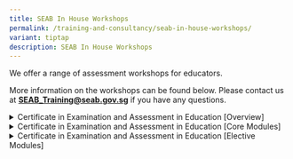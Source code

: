 ```yaml
---
title: SEAB In House Workshops
permalink: /training-and-consultancy/seab-in-house-workshops/
variant: tiptap
description: SEAB In House Workshops
---
```

<p>We offer a range of assessment workshops for educators.</p>
<p>More information on the workshops can be found below. Please contact us
at <strong><a href="mailto:seab_training@seab.gov.sg" rel="noopener noreferrer nofollow" target="_blank">SEAB_Training@seab.gov.sg</a></strong> if
you have any questions.</p>
<div data-type="detailGroup" class="isomer-accordion isomer-accordion-white">
<details class="isomer-details">
<summary>Certificate in Examination and Assessment in Education [Overview]</summary>
<div data-type="detailsContent" class="isomer-details-content">
<h3><strong>Introduction</strong></h3>
<p>Certificate in Examination and Assessment in Education (CEA in Edn) is
part of the SkillsFuture for Educators (SFEd) Professional Development
roadmap designed to support in-service teachers in their continuing professional
growth in the area of Assessment Literacy.</p>
<h3><strong>Programme Structure and Objectives</strong></h3>
<p>CEA in Edn was designed to develop teachers’ thought leadership in making
decisions and recommendations in their context to address diverse assessment
issues both in their daily classroom assessments and school-wide approach
to assessment. It is anchored on reflective practice enriched by critical
engagement with established and new strategies and methods generated from
the programme content, interactions with fellow educators and performance
in the assignments after the completion of the instructional units of each
module. It aims to:</p>
<ul data-tight="true" class="tight">
<li>
<p>help teachers to explore and apply established and new assessment strategies
and methods on individual students, class assessments and level-wide implementations;</p>
</li>
<li>
<p>integrate new approaches in their own assessment practices; and</p>
</li>
<li>
<p>demonstrate their professional development as reflective leaders and informed
practitioners in assessment within the teaching fraternity.</p>
</li>
</ul>
<p>&nbsp;</p>
<h3><strong>Criteria for Certificate Award</strong></h3>
<p>Based on the SkillsFuture model, the programme comprises stackable modules
to give teachers greater flexibility to choose the modules to attend within
3 years from attending the first module. To be awarded the Certificate
for CEA in Edn, teachers would have to complete two core and one elective
modules and the Capstone Assignment within the 3 years validity period.
This adds up to 104 hours for the whole programme.</p>
<p></p>
<p>Find out <a href="https://go.gov.sg/cea-in-edn-capstone-assignment" rel="noopener nofollow" target="_blank">more details</a>&nbsp;on
the Capstone Assignment.</p>
<p>Upon completion of all required modules and the Capstone Assignment, teachers
will be awarded with a hardcopy certificate.</p>
<p></p>
<p>Please write to <a href="mailto:SEAB_Training@SEAB.gov.sg" rel="noopener nofollow" target="_blank">SEAB_Training@seab.gov.sg</a> if
you have questions about the programme.</p>
</div>
</details>
<details class="isomer-details">
<summary>Certificate in Examination and Assessment in Education [Core Modules]</summary>
<div data-type="detailsContent" class="isomer-details-content">
<p></p>
<p>Find out <a href="https://go.gov.sg/cea-in-edn-core-modules" rel="noopener nofollow" target="_blank">more details</a> on
core module workshops.</p>
<p>Register for the&nbsp;<a href="https://form.gov.sg/637d9334361f4c0012a2952a" rel="noopener noreferrer nofollow" target="_blank"><u>course</u></a>&nbsp;or
scan the QR code to do so now!</p>
<p></p>
<div class="isomer-image-wrapper">
<img style="width: 30%;" height="auto" width="100%" alt="" src="/images/Services/Training and Consultancy/registration_cea_core.png">
</div>
</div>
</details>
<details class="isomer-details">
<summary>Certificate in Examination and Assessment in Education [Elective Modules]</summary>
<div data-type="detailsContent" class="isomer-details-content">
<p></p>
<p>Find out <a href="https://go.gov.sg/cea-in-edn-elective-modules" rel="noopener nofollow" target="_blank">more details</a> on
elective module workshops.</p>
<p>Register for the <a href="https://form.gov.sg/637d9738e5a2f10012e6ec1d" rel="noopener noreferrer nofollow" target="_blank"><u>course</u></a>&nbsp;or
scan the QR code to do so now!</p>
<p></p>
<div class="isomer-image-wrapper">
<img style="width: 30%;" height="auto" width="100%" alt="" src="/images/Services/Training and Consultancy/registration_cea_elective.png">
</div>
</div>
</details>
</div>
<p></p>